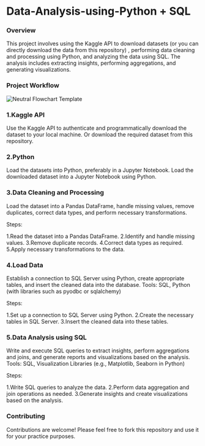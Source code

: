 # Data-Analysis-using-Python + SQL

### Overview

This project involves using the Kaggle API to download datasets (or you can directly download the data from this repository) , performing data cleaning and processing using Python, and analyzing the data using SQL. The analysis includes extracting insights, performing aggregations, and generating visualizations.

### Project Workflow

![Neutral Flowchart Template](https://github.com/theliwash/Data-Analysis-using-Python-SQL/assets/163035610/2ce86fdf-b4f7-4088-94ad-3faf77e3a599)

### 1.Kaggle API

Use the Kaggle API to authenticate and programmatically download the dataset to your local machine.
Or download the required dataset from this repository.

### 2.Python

Load the datasets into Python, preferably in a Jupyter Notebook.
Load the downloaded dataset into a Jupyter Notebook using Python.

### 3.Data Cleaning and Processing

Load the dataset into a Pandas DataFrame, handle missing values, remove duplicates, correct data types, and perform necessary transformations.

Steps:

1.Read the dataset into a Pandas DataFrame.
2.Identify and handle missing values.
3.Remove duplicate records.
4.Correct data types as required.
5.Apply necessary transformations to the data.

### 4.Load Data

Establish a connection to SQL Server using Python, create appropriate tables, and insert the cleaned data into the database.
Tools: SQL, Python (with libraries such as pyodbc or sqlalchemy)

Steps:

1.Set up a connection to SQL Server using Python.
2.Create the necessary tables in SQL Server.
3.Insert the cleaned data into these tables.


### 5.Data Analysis using SQL

Write and execute SQL queries to extract insights, perform aggregations and joins, and generate reports and visualizations based on the analysis.
Tools: SQL, Visualization Libraries (e.g., Matplotlib, Seaborn in Python)

Steps:

1.Write SQL queries to analyze the data.
2.Perform data aggregation and join operations as needed.
3.Generate insights and create visualizations based on the analysis.

### Contributing

Contributions are welcome! Please feel free to fork this repository and use it for your practice purposes.
